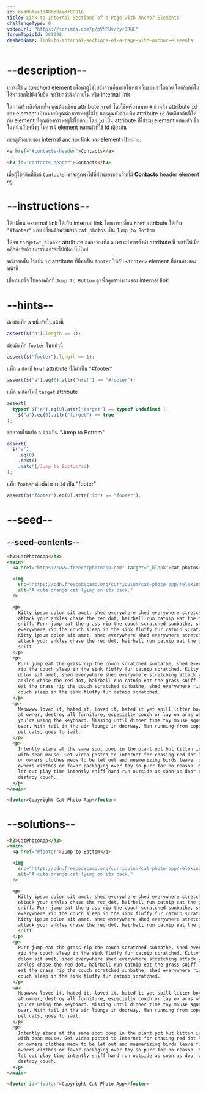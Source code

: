 ```yaml
---
id: bad88fee1348bd9aedf08816
title: Link to Internal Sections of a Page with Anchor Elements
challengeType: 0
videoUrl: "https://scrimba.com/p/pVMPUv/cyrDRUL"
forumTopicId: 301098
dashedName: link-to-internal-sections-of-a-page-with-anchor-elements
---
```


# --description--

เราจะใช้ `a` (_anchor_) element เพื่อพาผู้ใช้ไปยังส่วนอื่นภายในหน้าเว็บของเราได้ด้วย โดยลิงก์ที่ไม่ได้พาออกไปยังเว็บอื่น จะเรียกว่าลิงก์ภายใน หรือ internal link

ในการสร้างลิงค์ภายใน คุณต้องเขียน attribute `href` โดยใช้เครื่องหมาย `#` นำหน้า attribute `id` ของ element เป้าหมายที่คุณต้องการพาผู้ใช้ไป
และคุณยังต้องเพิ่ม attribute `id` อันเดียวกันนี้ให้กับ element ที่คุณต้องการพาผู้ใช้ไปด้วย
โดย `id` เป็น attribute ที่ใช้ระบุ element แต่ละตัว ซึ่งในหน้าเว็บหนึ่งๆ ไม่ควรมี element หลายตัวที่ใช้ id เดียวกัน

ลองดูตัวอย่างของ internal anchor link และ element เป้าหมาย:

```html
<a href="#contacts-header">Contacts</a>
...
<h2 id="contacts-header">Contacts</h2>
```

เมื่อผู้ใช้คลิกที่ลิงก์ `Contacts` เขาจะถูกพาไปที่ส่วนของของเว็บที่มี **Contacts** header element อยู่

# --instructions--

ให้เปลี่ยน external link ให้เป็น internal link โดยการเปลี่ยน `href` attribute ให้เป็น `"#footer"` และเปลี่ยนข้อความจาก `cat photos` เป็น `Jump to Bottom`

ให้ลบ `target="_blank"` attribute ออกจากแท็ก `a` เพราะว่าการตั้งค่า attribute นี้ จะทำให้เมื่อคลิกลิงก์แล้ว เบราว์เซอร์จะไปเปิดแท็บใหม่

หลังจากนั้น ให้เพิ่ม `id` attribute ที่มีค่าเป็น `footer` ให้กับ `<footer>` element ที่ด้านล่างของหน้านี้

เมื่อทำเสร็จ ให้ลองคลิกที่ `Jump to Bottom` ดู เพื่อดูการทำงานของ internal link

# --hints--

ต้องมีแท็ก `a` หนึ่งอันในหน้านี้

```js
assert($("a").length == 1);
```

ต้องมีแท็ก `footer` ในหน้านี้

```js
assert($("footer").length == 1);
```

แท็ก `a` ต้องมี `href` attribute ที่มีค่าเป็น "#footer"

```js
assert($("a").eq(0).attr("href") == "#footer");
```

แท็ก `a` ต้องไม่มี `target` attribute

```js
assert(
  typeof $("a").eq(0).attr("target") == typeof undefined ||
    $("a").eq(0).attr("target") == true
);
```

ข้อความในแท็ก `a` ต้องเป็น "Jump to Bottom"

```js
assert(
  $("a")
    .eq(0)
    .text()
    .match(/Jump to Bottom/gi)
);
```

แท็ก `footer` ต้องมีค่าของ `id` เป็น "footer"

```js
assert($("footer").eq(0).attr("id") == "footer");
```

# --seed--

## --seed-contents--

```html
<h2>CatPhotoApp</h2>
<main>
  <a href="https://www.freecatphotoapp.com" target="_blank">cat photos</a>

  <img
    src="https://cdn.freecodecamp.org/curriculum/cat-photo-app/relaxing-cat.jpg"
    alt="A cute orange cat lying on its back."
  />

  <p>
    Kitty ipsum dolor sit amet, shed everywhere shed everywhere stretching
    attack your ankles chase the red dot, hairball run catnip eat the grass
    sniff. Purr jump eat the grass rip the couch scratched sunbathe, shed
    everywhere rip the couch sleep in the sink fluffy fur catnip scratched.
    Kitty ipsum dolor sit amet, shed everywhere shed everywhere stretching
    attack your ankles chase the red dot, hairball run catnip eat the grass
    sniff.
  </p>
  <p>
    Purr jump eat the grass rip the couch scratched sunbathe, shed everywhere
    rip the couch sleep in the sink fluffy fur catnip scratched. Kitty ipsum
    dolor sit amet, shed everywhere shed everywhere stretching attack your
    ankles chase the red dot, hairball run catnip eat the grass sniff. Purr jump
    eat the grass rip the couch scratched sunbathe, shed everywhere rip the
    couch sleep in the sink fluffy fur catnip scratched.
  </p>
  <p>
    Meowwww loved it, hated it, loved it, hated it yet spill litter box, scratch
    at owner, destroy all furniture, especially couch or lay on arms while
    you're using the keyboard. Missing until dinner time toy mouse squeak roll
    over. With tail in the air lounge in doorway. Man running from cops stops to
    pet cats, goes to jail.
  </p>
  <p>
    Intently stare at the same spot poop in the plant pot but kitten is playing
    with dead mouse. Get video posted to internet for chasing red dot leave fur
    on owners clothes meow to be let out and mesmerizing birds leave fur on
    owners clothes or favor packaging over toy so purr for no reason. Meow to be
    let out play time intently sniff hand run outside as soon as door open yet
    destroy couch.
  </p>
</main>

<footer>Copyright Cat Photo App</footer>
```

# --solutions--

```html
<h2>CatPhotoApp</h2>
<main>
  <a href="#footer">Jump to Bottom</a>

  <img
    src="https://cdn.freecodecamp.org/curriculum/cat-photo-app/relaxing-cat.jpg"
    alt="A cute orange cat lying on its back."
  />

  <p>
    Kitty ipsum dolor sit amet, shed everywhere shed everywhere stretching
    attack your ankles chase the red dot, hairball run catnip eat the grass
    sniff. Purr jump eat the grass rip the couch scratched sunbathe, shed
    everywhere rip the couch sleep in the sink fluffy fur catnip scratched.
    Kitty ipsum dolor sit amet, shed everywhere shed everywhere stretching
    attack your ankles chase the red dot, hairball run catnip eat the grass
    sniff.
  </p>
  <p>
    Purr jump eat the grass rip the couch scratched sunbathe, shed everywhere
    rip the couch sleep in the sink fluffy fur catnip scratched. Kitty ipsum
    dolor sit amet, shed everywhere shed everywhere stretching attack your
    ankles chase the red dot, hairball run catnip eat the grass sniff. Purr jump
    eat the grass rip the couch scratched sunbathe, shed everywhere rip the
    couch sleep in the sink fluffy fur catnip scratched.
  </p>
  <p>
    Meowwww loved it, hated it, loved it, hated it yet spill litter box, scratch
    at owner, destroy all furniture, especially couch or lay on arms while
    you're using the keyboard. Missing until dinner time toy mouse squeak roll
    over. With tail in the air lounge in doorway. Man running from cops stops to
    pet cats, goes to jail.
  </p>
  <p>
    Intently stare at the same spot poop in the plant pot but kitten is playing
    with dead mouse. Get video posted to internet for chasing red dot leave fur
    on owners clothes meow to be let out and mesmerizing birds leave fur on
    owners clothes or favor packaging over toy so purr for no reason. Meow to be
    let out play time intently sniff hand run outside as soon as door open yet
    destroy couch.
  </p>
</main>

<footer id="footer">Copyright Cat Photo App</footer>
```
